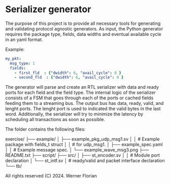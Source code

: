# Serializer generator

The purpose of this project is to provide all necessary tools for generating and validating protocol agnostic generators.
As input, the Python generator requires the package type, fields, data widths and eventual available cycle in an yaml format.

Example:

```yaml
my_pkt:
  msg_type: 1
  fields:
    - first_fld  : {"dwidth": 6, "avail_cycle": 0 }
    - second_fld  : {"dwidth": 6, "avail_cycle": 0 }
```

The generator will parse and create an RTL serializer with data and ready ports for each field and the field type.
The internal logic of the serializer consists of a FSM that goes through each of the ports or cached fields feeding them to a streaming bus.
The output bus has data, ready, valid, and lenght ports.
The lenght port is used to indicated the valid bytes in the last word.
Additionally, the serializer will try to minimize the latency by scheduling all transactions as soon as possible.

The folder contains the following files:

exercise/
├── example/
│   ├── example_pkg_udp_msg1.sv
│   │       # Example package with fields_t struct
│   │       # for udp_msg1.
│   ├── example_spec.yaml
│   │       # Example message spec. 
│   └── example_wave_msg3.png
├── README.txt
├── script/
├── src/
│   ├── st_encoder.sv
│   │       # Module port declaration
│   └── st_intf.sv
│           # ready/valid and packet interface declaration
└── tb/


All rights reserved (C) 2024. Werner Florian
